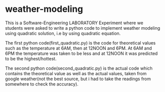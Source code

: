 # weather-modeling
This is a Software-Engineering LABORATORY Experiment where we students were asked to write a python code to implement weather modeling using quadratic solution, i.e by using quadratic equation.

The first python code(first_quadratic.py) is the code for theoretical values such as the temperature at 6AM, then at 12NOON and 6PM. At 6AM and 6PM the temperature was taken to be less and at 12NOON it was predicted to be the highest/hottest.

The second python code(second_quadratic.py) is the actual code which contains the theoretical value as well as the actual values, taken from google weather(not the best source, but i had to take the readings from somewhere to check the accuracy).

